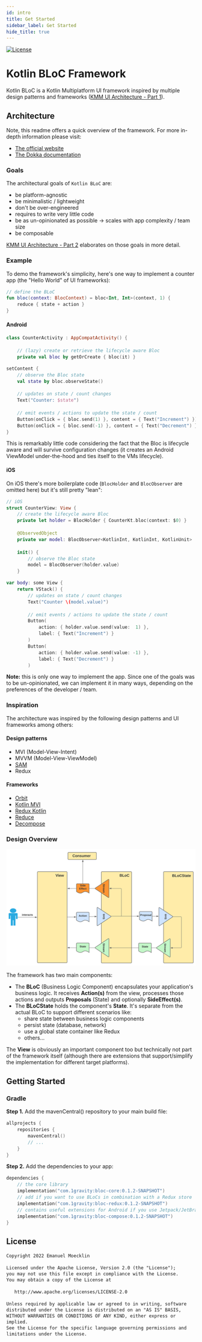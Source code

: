 ```yaml
---
id: intro
title: Get Started
sidebar_label: Get Started
hide_title: true
---
```


[![License](https://img.shields.io/badge/License-Apache%202.0-blue.svg)](http://www.apache.org/licenses/LICENSE-2.0)

# Kotlin BLoC Framework

Kotlin BLoC is a Kotlin Multiplatform UI framework inspired by multiple design patterns and frameworks ([KMM UI Architecture - Part 1](https://medium.com/p/6362e14ee52a)).

## Architecture

Note, this readme offers a quick overview of the framework. For more in-depth information please visit:
- [The official website](https://1gravity.github.io/Kotlin-Bloc)
- [The Dokka documentation](https://rawcdn.githack.com/1gravity/Kotlin-Bloc/e6798e8e3a6751d126a9357231ad90830e47f6c3/docs/dokka/index.html)

### Goals
The architectural goals of `Kotlin BLoC` are:
- be platform-agnostic
- be minimalistic / lightweight
- don't be over-engineered
- requires to write very little code
- be as un-opinionated as possible -> scales with app complexity / team size
- be composable

[KMM UI Architecture - Part 2](https://medium.com/p/e52b84aeb94d) elaborates on those goals in more detail.

### Example
To demo the framework's simplicity, here's one way to implement a counter app (the "Hello World" of UI frameworks):
```kotlin
// define the BLoC
fun bloc(context: BlocContext) = bloc<Int, Int>(context, 1) {
    reduce { state + action }
}
```
#### Android
```kotlin
class CounterActivity : AppCompatActivity() {

    // (lazy) create or retrieve the lifecycle aware Bloc
    private val bloc by getOrCreate { bloc(it) }
```
```kotlin
setContent {
    // observe the Bloc state
    val state by bloc.observeState()

    // updates on state / count changes
    Text("Counter: $state")

    // emit events / actions to update the state / count
    Button(onClick = { bloc.send(1) }, content = { Text("Increment") })
    Button(onClick = { bloc.send(-1) }, content = { Text("Decrement") })
}
```

This is remarkably little code considering the fact that the Bloc is lifecycle aware and will survive configuration changes (it creates an Android ViewModel under-the-hood and ties itself to the VMs lifecycle).

#### iOS

On iOS there's more boilerplate code (`BlocHolder` and `BlocObserver` are omitted here) but it's still pretty "lean":

```swift
// iOS
struct CounterView: View {
    // create the lifecycle aware Bloc
    private let holder = BlocHolder { CounterKt.bloc(context: $0) }
    
    @ObservedObject
    private var model: BlocObserver<KotlinInt, KotlinInt, KotlinUnit>

    init() {
        // observe the Bloc state
        model = BlocObserver(holder.value)
    }
```
```swift
var body: some View {
    return VStack() {    
        // updates on state / count changes
        Text("Counter \(model.value)")
    
        // emit events / actions to update the state / count
        Button(
            action: { holder.value.send(value:  1) },
            label: { Text("Increment") }
        )
        Button(
            action: { holder.value.send(value: -1) },
            label: { Text("Decrement") }
        )
```


**Note:** this is only one way to implement the app. Since one of the goals was to be un-opinionated, we can implement it in many ways, depending on the preferences of the developer / team.  

### Inspiration
The architecture was inspired by the following design patterns and UI frameworks among others:

#### Design patterns
- MVI (Model-View-Intent)
- MVVM (Model-View-ViewModel)
- [SAM](https://sam.js.org)
- Redux

#### Frameworks
- [Orbit](https://orbit-mvi.org)
- [Kotlin MVI](https://arkivanov.github.io/MVIKotlin)
- [Redux Kotlin](https://reduxkotlin.org)
- [Reduce](https://github.com/genaku/Reduce)
- [Decompose](https://arkivanov.github.io/Decompose/)

### Design Overview

<img alt="BLoC Architecture - Overview" src="./docs/BLoC Architecture - BLoC Overview.svg" width="625" />

The framework has two main components:
- The **BLoC** (Business Logic Component) encapsulates your application's business logic. It receives **Action(s)** from the view, processes those actions and outputs **Proposals** (State) and optionally **SideEffect(s)**.
- The **BLoCState** holds the component's **State**. It's separate from the actual BLoC to support different scenarios like:
  - share state between business logic components
  - persist state (database, network)
  - use a global state container like Redux
  - others...

The **View** is obviously an important component too but technically not part of the framework itself (although there are extensions that support/simplify the implementation for different target platforms).

## Getting Started

### Gradle

**Step 1.** Add the mavenCentral() repository to your main build file:

```kotlin
allprojects {
    repositories {
        mavenCentral()
        // ...
    }
}
```

**Step 2.** Add the dependencies to your app:

```kotlin
dependencies {
    // the core library
    implementation("com.1gravity:bloc-core:0.1.2-SNAPSHOT")
    // add if you want to use BLoCs in combination with a Redux store 
    implementation("com.1gravity:bloc-redux:0.1.2-SNAPSHOT")
    // contains useful extensions for Android if you use Jetpack/JetBrains Compose
    implementation("com.1gravity:bloc-compose:0.1.2-SNAPSHOT")
}
```

## License

```
Copyright 2022 Emanuel Moecklin

Licensed under the Apache License, Version 2.0 (the "License");
you may not use this file except in compliance with the License.
You may obtain a copy of the License at

   http://www.apache.org/licenses/LICENSE-2.0

Unless required by applicable law or agreed to in writing, software
distributed under the License is distributed on an "AS IS" BASIS,
WITHOUT WARRANTIES OR CONDITIONS OF ANY KIND, either express or implied.
See the License for the specific language governing permissions and
limitations under the License.
```
